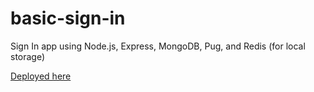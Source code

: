 # basic-sign-in
Sign In app using Node.js, Express, MongoDB, Pug, and Redis (for local storage)

[Deployed here](https://basic-sign-in.herokuapp.com/)
